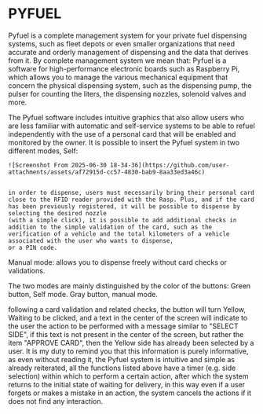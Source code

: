 # PYFUEL
Pyfuel is a complete management system for your private fuel dispensing systems, such as fleet depots or even smaller organizations that need accurate and orderly management of dispensing and the data that derives from it.
By complete management system we mean that:
Pyfuel is a software for high-performance electronic boards such as Raspberry Pi, which allows you to manage the various mechanical equipment that concern the physical dispensing system, such as the dispensing pump, the pulser for counting the liters, the dispensing nozzles, solenoid valves and more.

The Pyfuel software includes intuitive graphics that also allow users who are less familiar with automatic and self-service systems to be able to refuel independently with the use of a personal card that will be enabled and monitored by the owner. It is possible to insert the Pyfuel system in two different modes, 
Self:

    ![Screenshot From 2025-06-30 18-34-36](https://github.com/user-attachments/assets/af72915d-cc57-4830-bab9-8aa33ed3a46c)


    in order to dispense, users must necessarily bring their personal card close to the RFID reader provided with the Rasp. Plus, and if the card has been previously registered, it will be possible to dispense by selecting the desired nozzle 
    (with a simple click), it is possible to add additional checks in addition to the simple validation of the card, such as the verification of a vehicle and the total kilometers of a vehicle associated with the user who wants to dispense,
    or a PIN code.
Manual mode:
    allows you to dispense freely without card checks or validations.

The two modes are mainly distinguished by the color of the buttons:
Green button, Self mode.
Gray button, manual mode.

following a card validation and related checks, the button will turn Yellow, Waiting to be clicked, and a text in the center of the screen will indicate to the user the action to be performed with a message similar to "SELECT SIDE", if this text is not present in the center of the screen, but rather the item "APPROVE CARD", then the Yellow side has already been selected by a user.
It is my duty to remind you that this information is purely informative, as even without reading it, the Pyfuel system is intuitive and simple as already reiterated, all the functions listed above have a timer (e.g. side selection) within which to perform a certain action, after which the system returns to the initial state of waiting for delivery, in this way even if a user forgets or makes a mistake in an action, the system cancels the actions if it does not find any interaction.
